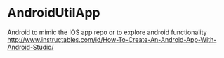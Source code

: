 # AndroidUtilApp
Android to mimic the IOS app repo or to explore android functionality
http://www.instructables.com/id/How-To-Create-An-Android-App-With-Android-Studio/
